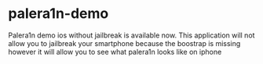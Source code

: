 # palera1n-demo
Palera1n demo ios without jailbreak is available now. This application will not allow you to jailbreak your smartphone because the boostrap is missing however it will allow you to see what palera1n looks like on iphone
